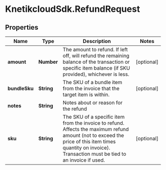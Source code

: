 # KnetikcloudSdk.RefundRequest

## Properties
Name | Type | Description | Notes
------------ | ------------- | ------------- | -------------
**amount** | **Number** | The amount to refund. If left off, will refund the remaining balance of the transaction or specific item balance (if SKU provided), whichever is less. | [optional] 
**bundleSku** | **String** | The SKU of a bundle item from the invoice that the target item is within. | [optional] 
**notes** | **String** | Notes about or reason for the refund | 
**sku** | **String** | The SKU of a specific item from the invoice to refund. Affects the maximum refund amount (not to exceed the price of this item times quantity on invoice). Transaction must be tied to an invoice if used. | [optional] 


